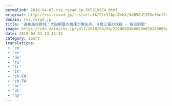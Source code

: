 ```yaml
---
permalink: 2018-04-03-rss.rssad.jp-585919574.html
original: http://rss.rssad.jp/rss/artclk/ZLcY1bpa2mkX/4d098d1393efbcf24b0e942ece1f20c5?ul=Cmj6F63fzP2hXmmUgao9W0b2VI1Hzw6Ku0I1jEfc0qRbFfnmB6y.GgxbGSv3zKvUeev8mjRKJfDpCehryx1eOtFEStwh5NC9maMfqD1Q.fOUQcI2O
domain: rss.rssad.jp
title: '選抜高校野球：大阪桐蔭の根尾が無失点、９奪三振の快投 - 毎日新聞'
image: https://cdn.mainichi.jp/vol1/2018/04/04/20180404k0000m050159000p/9.jpg?1
date: 2018-04-03 13:14:32
category: sport
translations: 
 - 'en'
 - 'es'
 - 'de'
 - 'ru'
 - 'fr'
 - 'it'
 - 'zh-CN'
 - 'zh-TW'
 - 'ar'
 - 'pt'
 - 'hy'
---
```


